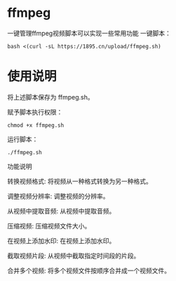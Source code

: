 # ffmpeg
一键管理ffmpeg视频脚本可以实现一些常用功能
一键脚本：
```
bash <(curl -sL https://1895.cn/upload/ffmpeg.sh)

```

# 使用说明


将上述脚本保存为 ffmpeg.sh。

赋予脚本执行权限：
```
chmod +x ffmpeg.sh
```
运行脚本：
```
./ffmpeg.sh
```
功能说明





转换视频格式: 将视频从一种格式转换为另一种格式。



调整视频分辨率: 调整视频的分辨率。



从视频中提取音频: 从视频中提取音频。



压缩视频: 压缩视频文件大小。



在视频上添加水印: 在视频上添加水印。



截取视频片段: 从视频中截取指定时间段的片段。



合并多个视频: 将多个视频文件按顺序合并成一个视频文件。
